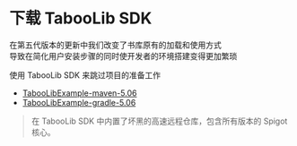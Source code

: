# 下载 TabooLib SDK

在第五代版本的更新中我们改变了书库原有的加载和使用方式  
导致在简化用户安装步骤的同时使开发者的环境搭建变得更加繁琐  

使用 TabooLib SDK 来跳过项目的准备工作

+ [TabooLibExample-maven-5.06](https://skymc.oss-cn-shanghai.aliyuncs.com/i/TabooLibExample-maven-5.06.rar)
+ [TabooLibExample-gradle-5.06](https://skymc.oss-cn-shanghai.aliyuncs.com/i/TabooLibExample-gradle-5.06.rar)

> 在 TabooLib SDK 中内置了坏黑的高速远程仓库，包含所有版本的 Spigot 核心。
